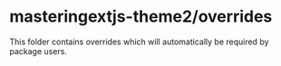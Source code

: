 # masteringextjs-theme2/overrides

This folder contains overrides which will automatically be required by package users.

